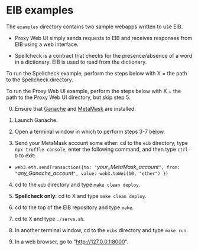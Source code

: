 # EIB examples

The `examples` directory contains two sample webapps written to use EIB.

* Proxy Web UI simply sends requests to EIB and receives responses from EIB using a web interface.

* Spellcheck is a contract that checks for the presence/absence of a word in a dictionary.  EIB is used
  to read from the dictionary.

To run the Spellcheck example, perform the steps below with X = the path to the Spellcheck directory.

To run the Proxy Web UI example, perform the steps below with X = the path to the Proxy Web UI
directory, but skip step 5.

0. Ensure that [Ganache](https://truffleframework.com/ganache) and [MetaMask](https://metamask.io/) are
   installed.

1. Launch Ganache.

2. Open a terminal window in which to perform steps 3-7 below.

3. Send your MetaMask account some ether: cd to the `eib` directory, type `npx truffle console`, enter
   the following command, and then type `ctrl-D` to exit:

  * `web3.eth.sendTransaction({to: "`*your_MetaMask_account*`", from: "`*any_Ganache_account*`", value: web3.toWei(10, "ether") })`

4. cd to the `eib` directory and type `make clean deploy`.

5. **Spellcheck only:** cd to X and type `make clean deploy`.

6. cd to the top of the EIB repository and type `make`.

7. cd to X and type `./serve.sh`.

8. In another terminal window, cd to the `eibs` directory and type `make run`.

9. In a web browser, go to "<http://127.0.0.1:8000>".
